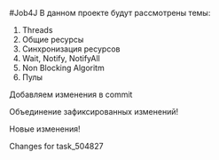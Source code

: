 #Job4J
В данном проекте будут рассмотрены темы:
1. Threads
2. Общие ресурсы
3. Синхронизация ресурсов
4. Wait, Notify, NotifyAll
5. Non Blocking Algoritm
6. Пулы

Добавляем изменения в commit

Объединение зафиксированных изменений!

Новые изменения!

Changes for task_504827